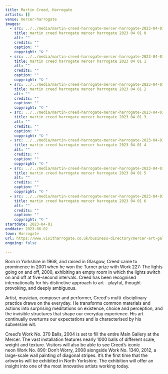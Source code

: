 ```yaml
---
title: Martin Creed, Harrogate
artists: []
venue: mercer-harrogate
images:
  - src: ../../media/martin-creed-harrogate-mercer-harrogate-2023-04-01-0.webp
    title: martin creed harrogate mercer harrogate 2023 04 01 0
    alt: ""
    credits: ""
    caption: ""
    copyright: "© "
  - src: ../../media/martin-creed-harrogate-mercer-harrogate-2023-04-01-1.webp
    title: martin creed harrogate mercer harrogate 2023 04 01 1
    alt: ""
    credits: ""
    caption: ""
    copyright: "© "
  - src: ../../media/martin-creed-harrogate-mercer-harrogate-2023-04-01-2.webp
    title: martin creed harrogate mercer harrogate 2023 04 01 2
    alt: ""
    credits: ""
    caption: ""
    copyright: "© "
  - src: ../../media/martin-creed-harrogate-mercer-harrogate-2023-04-01-3.webp
    title: martin creed harrogate mercer harrogate 2023 04 01 3
    alt: ""
    credits: ""
    caption: ""
    copyright: "© "
  - src: ../../media/martin-creed-harrogate-mercer-harrogate-2023-04-01-4.webp
    title: martin creed harrogate mercer harrogate 2023 04 01 4
    alt: ""
    credits: ""
    caption: ""
    copyright: "© "
  - src: ../../media/martin-creed-harrogate-mercer-harrogate-2023-04-01-5.webp
    title: martin creed harrogate mercer harrogate 2023 04 01 5
    alt: ""
    credits: ""
    caption: ""
    copyright: "© "
  - src: ../../media/martin-creed-harrogate-mercer-harrogate-2023-04-01-6.webp
    title: martin creed harrogate mercer harrogate 2023 04 01 6
    alt: ""
    credits: ""
    caption: ""
    copyright: "© "
startdate: 2023-04-01
enddate: 2023-06-02
town: Harrogate
url: https://www.visitharrogate.co.uk/business-directory/mercer-art-gallery
ongoing: false

---
```


Born in Yorkshire in 1968, and raised in Glasgow, Creed came to prominence in 2001 when he won the Turner prize with Work 227: The lights going on and off, 2000, exhibiting an empty room in which the lights switch on and off at five-second intervals. Creed has been recognised internationally for his distinctive approach to art – playful, thought-provoking, and deeply ambiguous.

Artist, musician, composer and performer, Creed's multi-disciplinary practice draws on the everyday. He transforms common materials and actions into surprising meditations on existence, choice and perception, and the invisible structures that shape our everyday experience. His art continually overturns our expectations and is characterised by his subversive wit.

Creed’s Work No. 370 Balls, 2004 is set to fill the entire Main Gallery at the Mercer. The vast installation features nearly 1000 balls of different scale, weight and texture. Visitors will also be able to see Creed’s iconic neon Work No. 890: Don’t Worry, 2008 alongside Work No. 1340, 2012, a large-scale wall painting of diagonal stripes. It’s the first time that the artworks will be exhibited in North Yorkshire. The exhibition will offer an insight into one of the most innovative artists working today.
